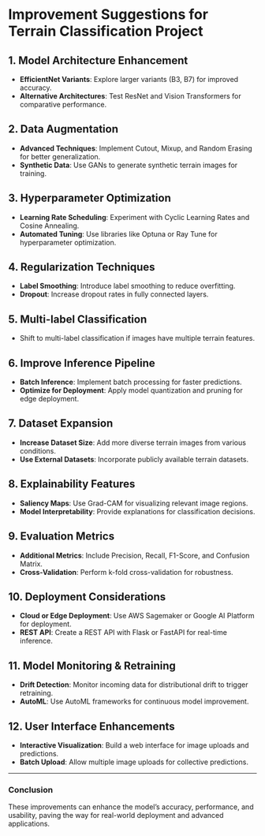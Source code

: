 # Improvement Suggestions for Terrain Classification Project

## 1. Model Architecture Enhancement

- **EfficientNet Variants**: Explore larger variants (B3, B7) for improved accuracy.
- **Alternative Architectures**: Test ResNet and Vision Transformers for comparative performance.

## 2. Data Augmentation

- **Advanced Techniques**: Implement Cutout, Mixup, and Random Erasing for better generalization.
- **Synthetic Data**: Use GANs to generate synthetic terrain images for training.

## 3. Hyperparameter Optimization

- **Learning Rate Scheduling**: Experiment with Cyclic Learning Rates and Cosine Annealing.
- **Automated Tuning**: Use libraries like Optuna or Ray Tune for hyperparameter optimization.

## 4. Regularization Techniques

- **Label Smoothing**: Introduce label smoothing to reduce overfitting.
- **Dropout**: Increase dropout rates in fully connected layers.

## 5. Multi-label Classification

- Shift to multi-label classification if images have multiple terrain features.

## 6. Improve Inference Pipeline

- **Batch Inference**: Implement batch processing for faster predictions.
- **Optimize for Deployment**: Apply model quantization and pruning for edge deployment.

## 7. Dataset Expansion

- **Increase Dataset Size**: Add more diverse terrain images from various conditions.
- **Use External Datasets**: Incorporate publicly available terrain datasets.

## 8. Explainability Features

- **Saliency Maps**: Use Grad-CAM for visualizing relevant image regions.
- **Model Interpretability**: Provide explanations for classification decisions.

## 9. Evaluation Metrics

- **Additional Metrics**: Include Precision, Recall, F1-Score, and Confusion Matrix.
- **Cross-Validation**: Perform k-fold cross-validation for robustness.

## 10. Deployment Considerations

- **Cloud or Edge Deployment**: Use AWS Sagemaker or Google AI Platform for deployment.
- **REST API**: Create a REST API with Flask or FastAPI for real-time inference.

## 11. Model Monitoring & Retraining

- **Drift Detection**: Monitor incoming data for distributional drift to trigger retraining.
- **AutoML**: Use AutoML frameworks for continuous model improvement.

## 12. User Interface Enhancements

- **Interactive Visualization**: Build a web interface for image uploads and predictions.
- **Batch Upload**: Allow multiple image uploads for collective predictions.

---

### Conclusion

These improvements can enhance the model’s accuracy, performance, and usability, paving the way for real-world deployment and advanced applications.
